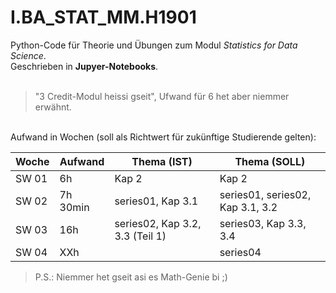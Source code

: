 # I.BA_STAT_MM.H1901
Python-Code für Theorie und Übungen zum Modul *Statistics for Data Science*.<br>
Geschrieben in **Jupyer-Notebooks**.<br>
<br>
> "3 Credit-Modul heissi gseit", Ufwand für 6 het aber niemmer erwähnt.
<br>
Aufwand in Wochen (soll als Richtwert für zukünftige Studierende gelten):<br> 

 Woche | Aufwand | Thema (IST) | Thema (SOLL)
------------ | ------------- | ------------- | -------------
SW 01 | 6h | Kap 2 | Kap 2
SW 02 | 7h 30min | series01, Kap 3.1 | series01, series02, Kap 3.1, 3.2
SW 03 | 16h | series02, Kap 3.2, 3.3 (Teil 1) | series03, Kap 3.3, 3.4
SW 04 | XXh |  | series04

>P.S.: Niemmer het gseit asi es Math-Genie bi ;)
